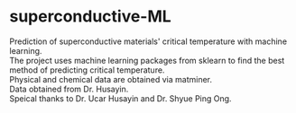 # superconductive-ML   
Prediction of superconductive materials' critical temperature with machine learning.   
The project uses machine learning packages from sklearn to find the best method of predicting critical temperature.  
Physical and chemical data are obtained via matminer.  
Data obtained from Dr. Husayin.  
Speical thanks to Dr. Ucar Husayin and Dr. Shyue Ping Ong.
